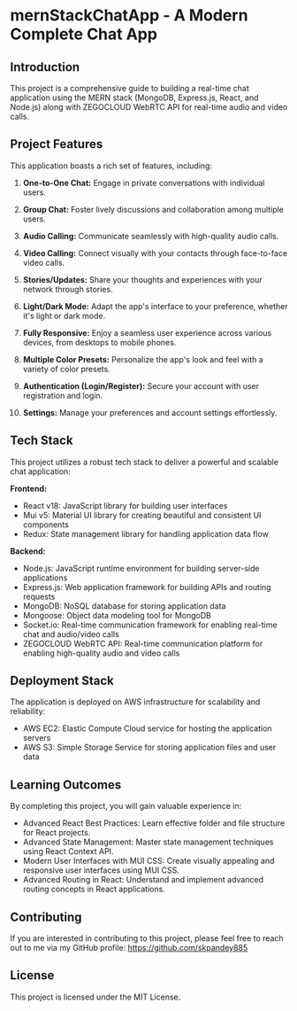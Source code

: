 # mernStackChatApp - A Modern Complete Chat App

## Introduction

This project is a comprehensive guide to building a real-time chat application using the MERN stack (MongoDB, Express.js, React, and Node.js) along with ZEGOCLOUD WebRTC API for real-time audio and video calls.

## Project Features

This application boasts a rich set of features, including:

1. **One-to-One Chat:** Engage in private conversations with individual users.

2. **Group Chat:** Foster lively discussions and collaboration among multiple users.

3. **Audio Calling:** Communicate seamlessly with high-quality audio calls.

4. **Video Calling:** Connect visually with your contacts through face-to-face video calls.

5. **Stories/Updates:** Share your thoughts and experiences with your network through stories.

6. **Light/Dark Mode:** Adapt the app's interface to your preference, whether it's light or dark mode.

7. **Fully Responsive:** Enjoy a seamless user experience across various devices, from desktops to mobile phones.

8. **Multiple Color Presets:** Personalize the app's look and feel with a variety of color presets.

9. **Authentication (Login/Register):** Secure your account with user registration and login.

10. **Settings:** Manage your preferences and account settings effortlessly.

## Tech Stack

This project utilizes a robust tech stack to deliver a powerful and scalable chat application:

**Frontend:**

- React v18: JavaScript library for building user interfaces
- Mui v5: Material UI library for creating beautiful and consistent UI components
- Redux: State management library for handling application data flow

**Backend:**

- Node.js: JavaScript runtime environment for building server-side applications
- Express.js: Web application framework for building APIs and routing requests
- MongoDB: NoSQL database for storing application data
- Mongoose: Object data modeling tool for MongoDB
- Socket.io: Real-time communication framework for enabling real-time chat and audio/video calls
- ZEGOCLOUD WebRTC API: Real-time communication platform for enabling high-quality audio and video calls

## Deployment Stack

The application is deployed on AWS infrastructure for scalability and reliability:

- AWS EC2: Elastic Compute Cloud service for hosting the application servers
- AWS S3: Simple Storage Service for storing application files and user data

## Learning Outcomes

By completing this project, you will gain valuable experience in:

- Advanced React Best Practices: Learn effective folder and file structure for React projects.
- Advanced State Management: Master state management techniques using React Context API.
- Modern User Interfaces with MUI CSS: Create visually appealing and responsive user interfaces using MUI CSS.
- Advanced Routing in React: Understand and implement advanced routing concepts in React applications.

## Contributing

If you are interested in contributing to this project, please feel free to reach out to me via my GitHub profile: https://github.com/skpandey885

## License

This project is licensed under the MIT License.
